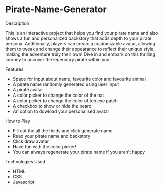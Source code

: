 # Pirate-Name-Generator

Description

This is an interactive project that helps you find your pirate name and also shows a fun and personalized backstory that adds depth to your pirate persona. Additionally, players can create a customizable avatar, allowing them to tweak and change their appearance to reflect their unique style, making the adventure truly their own! Dive in and embark on this thrilling journey to uncover the legendary pirate within you!

Features
- Space for input about name, favourite color and favourite animal
- A pirate name randomly generated using user input
- A pirate avatar
- A color picker to change the color of the hat
- A color picker to change the color of teh eye patch
- A checkbox to show or hide the beard
- An option to dowload your personalised avatar

How to Play
- Fill out the all the fields and click generate name
- Read your pirate name and backstory
- Click draw avatar
- Have fun with the color picker!
- You can always regenerate your pirate name if you aren't happy

Technologies Used
- HTML
- CSS
- Javascript
